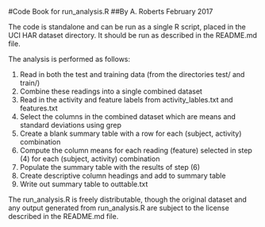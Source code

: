 #Code Book for run_analysis.R
##By A. Roberts February 2017

The code is standalone and can be run as a single R script, placed in the UCI HAR dataset directory. It should be run as described in the README.md file.

The analysis is performed as follows:

  1) Read in both the test and training data (from the directories test/ and train/)
  2) Combine these readings into a single combined dataset
  3) Read in the activity and feature labels from activity_lables.txt and features.txt
  4) Select the columns in the combined dataset which are means and standard deviations using grep
  5) Create a blank summary table with a row for each (subject, activity) combination
  6) Compute the column means for each reading (feature) selected in step (4) for each (subject, activity) combination
  7) Populate the summary table with the results of step (6)
  8) Create descriptive column headings and add to summary table
  9) Write out summary table to outtable.txt

The run_analysis.R is freely distributable, though the original dataset and any output generated from run_analysis.R are subject to the license described in the README.md file.
